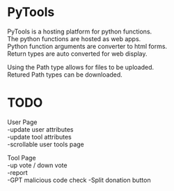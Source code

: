 # PyTools

PyTools is a hosting platform for python functions.  
The python functions are hosted as web apps.  
Python function arguments are converter to html forms.  
Return types are auto converted for web display.  

Using the Path type allows for files to be uploaded.  
Retured Path types can be downloaded.  

# TODO

User Page  
-update user attributes  
-update tool attributes  
-scrollable user tools page  

Tool Page  
-up vote / down vote  
-report  
-GPT malicious code check
-Split donation button

